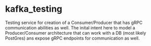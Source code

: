 # kafka_testing

Testing service for creation of a Consumer/Producer that has gRPC communication abilities as well. The inital intent here to model a Producer/Consumer architecture that can work with a DB (most likely PostGres) ans expose gRPC endpoints for communication as well.
